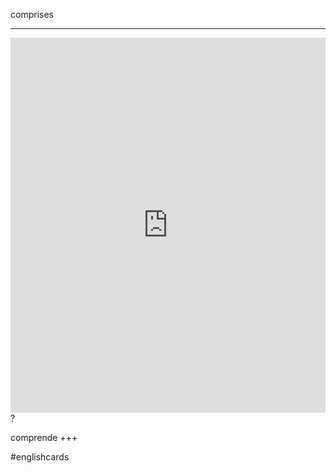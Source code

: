 comprises
___
<iframe src="https://youglish.com/pronounce/comprises/english" style="width:100%; height:600px;" frameborder="0"></iframe>
?

comprende
+++

#englishcards
